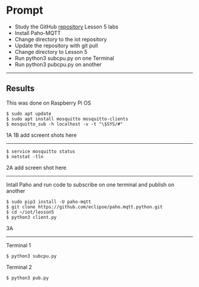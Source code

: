 # Prompt
- Study the GitHub [repository](https://github.com/kevinwlu/iot) Lesson 5 labs
- Install Paho-MQTT
- Change directory to the iot repository
- Update the repository with git pull
- Change directory to Lesson 5
- Run python3 subcpu.py on one Terminal
- Run python3 pubcpu.py on another
***
## Results
This was done on Raspberry Pi OS
```
$ sudo apt update
$ sudo apt install mosquitto mosquitto-clients
$ mosquitto_sub -h localhost -v -t "\$SYS/#"
```

1A 1B add screent shots here
***
```
$ service mosquitto status
$ netstat -tln
```
2A add screen shot here
***
Intall Paho and run code to subscribe on one terminal and publish on another
```
$ sudo pip3 install -U paho-mqtt
$ git clone https://github.com/eclipse/paho.mqtt.python.git
$ cd ~/iot/lesson5
$ python3 client.py
```

3A
***
Terminal 1
```
$ python3 subcpu.py
```
Terminal 2
```
$ python3 pub.py
```







